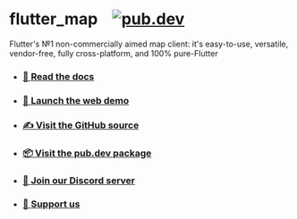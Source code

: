 # flutter_map&nbsp;&nbsp;&nbsp;&nbsp;[![pub.dev](https://img.shields.io/pub/v/flutter_map.svg?label=&style=for-the-badge)](https://pub.dev/packages/flutter_map)

Flutter's №1 non-commercially aimed map client: it's easy-to-use, versatile, vendor-free, fully cross-platform, and 100% pure-Flutter

* ### [📖 **Read the docs**](https://docs.fleaflet.dev/)

* ### [🚀 **Launch the web demo**](https://demo.fleaflet.dev/)

* ### [✍️ **Visit the GitHub source**](https://github.com/fleaflet/flutter_map)

* ### [📦 **Visit the pub.dev package**](https://pub.dev/packages/flutter_map)

* ### [💬 **Join our Discord server**](https://discord.gg/BwpEsjqMAH)

* ### [💝 **Support us**](https://github.com/sponsors/fleaflet)
